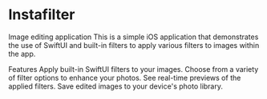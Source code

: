 # Instafilter
Image editing application
This is a simple iOS application that demonstrates the use of SwiftUI and built-in filters to apply various filters to images within the app. 

Features
Apply built-in SwiftUI filters to your images.
Choose from a variety of filter options to enhance your photos.
See real-time previews of the applied filters.
Save edited images to your device's photo library.

